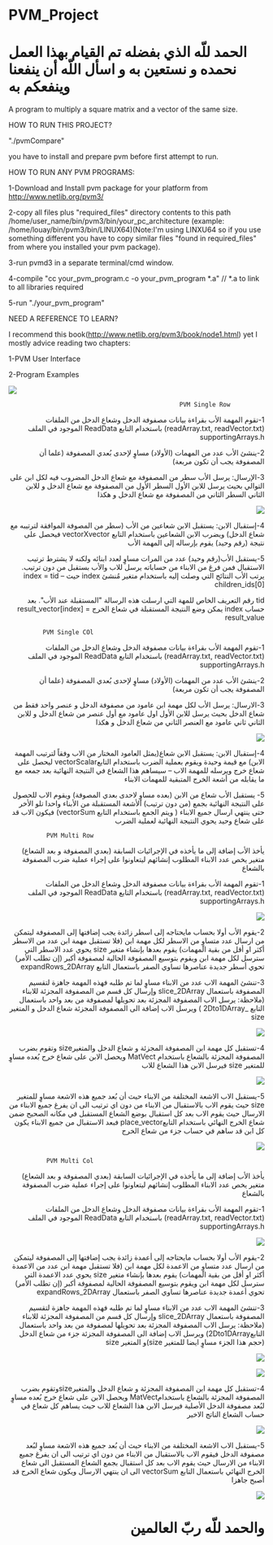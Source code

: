 ﻿# PVM_Project

# الحمد للّه الذي بفضله تم القيام بهذا العمل نحمده و نستعين به و اسأل اللّه أن ينفعنا وينفعكم به

A program to multiply a square matrix and a vector of the same size.

HOW TO RUN THIS PROJECT?

"./pvmCompare"

you have to install and prepare pvm before first attempt to run.


HOW TO RUN ANY PVM PROGRAMS:

1-Download and Install pvm package for your platform from http://www.netlib.org/pvm3/

2-copy all files plus "required_files" directory contents to this path /home/user_name/bin/pvm3/bin/your_pc_architecture (example: /home/louay/bin/pvm3/bin/LINUX64)(Note:I'm using LINXU64 so if you use something different you have to copy similar files "found in required_files" from where you installed your pvm package).

3-run pvmd3 in a separate terminal/cmd window.

4-compile "cc your_pvm_program.c -o your_pvm_program *.a" // *.a to link to all libraries required

5-run "./your_pvm_program"

NEED A REFERENCE TO LEARN?

I recommend this book(http://www.netlib.org/pvm3/book/node1.html) yet I mostly advice reading two chapters:

1-PVM User Interface

2-Program Examples




![](https://github.com/lalosh/PVM_Project/blob/master/pictures/0.png)

                                                   PVM Single Row
<div dir="rtl">
1-تقوم المهمة اﻷب بقراءة بيانات مصفوفة الدخل وشعاع الدخل من الملفات              (readArray.txt, readVector.txt) باستخدام التابع ReadData الموجود في الملف supportingArrays.h

2-ينشئ اﻷب عدد من المهمات (اﻷولاد) مساوٍ لإحدى بُعدي المصفوفة (علما أن المصفوفة يجب أن تكون مربعة)

3-الإرسال:
يرسل اﻷب سطر من المصفوفة مع شعاع الدخل المضروب فيه لكل ابن على التوالي
بحيث يرسل للابن الأول السطر الأول من المصفوفة مع شعاع الدخل و للابن الثاني السطر الثاني من المصفوفة مع شعاع الدخل و هكذا

![](https://github.com/lalosh/PVM_Project/blob/master/pictures/pvmsinglerow.png)

4-إستقبال الابن:
يستقبل الابن شعاعين من الأب (سطر من المصوفة الموافقة لترتيبه مع شعاع الدخل) ويضرب الابن الشعاعين باستخدام التابع vectorXvector فيحصل على نتيجة (رقم وحيد) يقوم بإرساله إلى المهمة الأب

5-يستقبل الأب(رقم وحيد) عدد من المرات مساوٍ لعدد ابنائه ولكنه لا يشترط ترتيب الاستقبال فمن فرغ من الابناء من حساباته يرسل للاب واﻷب بستقبل من دون ترتيب.
يرتب اﻷب النتائج التي وصلت إليه باستخدام متغير مُنشئ index
حيث index = tid – children_ids[0]

tid رقم التعريف الخاص للمهة التي ارسلت هذه الرسالة "المستقبلة عند الأب".
بعد حساب index يمكن وضع النتيجة المستقبلة في شعاع الخرج
result_vector[index] = result_value


                                                   PVM Single COl

1-تقوم المهمة اﻷب بقراءة بيانات مصفوفة الدخل وشعاع الدخل من الملفات             (readArray.txt, readVector.txt) باستخدام التابع ReadData الموجود في الملف supportingArrays.h

2-ينشئ اﻷب عدد من المهمات (اﻷولاد) مساوٍ لإحدى بُعدي المصفوفة (علما أن المصفوفة يجب أن تكون مربعة)

3-الارسال:
يرسل الأب لكل مهمة ابن عامود من مصفوفة الدخل و عنصر واحد فقط من شعاع الدخل
 بحيث يرسل للابن الأول اول عامود مع أول عنصر من شعاع الدخل و للابن الثاني ثاني عامود مع العنصر الثاني من شعاع الدخل و هكذا

![](https://github.com/lalosh/PVM_Project/blob/master/pictures/pvmsinglecol.png)

4-إستقبال الابن:
يستقبل الابن شعاع(يمثل العامود المختار من الاب وفقاً لترتيب المهمة الابن) مع قيمة وحيدة ويقوم بعملية الضرب باستخدام التابعvectorScalar ليحصل على شعاع خرج ويرسله للمهمة الاب – سيساهم هذا الشعاع في النتيجة النهائية بعد جمعه مع ما يقابله من أشعة الخرج المتبقية للمهمات الابناء

5- يستقبل الأب شعاع من الابن (بعده مساوٍ لاحدى بعدي المصوفة) ويقوم الاب للحصول على النتيجة النهائية بجمع (من دون ترتيب) الأشعة المستقبلة من الأبناء واحدا تلو اﻷخر حتى ينتهي ارسال جميع الابناء ( ويتم الجمع باستخدام التابع vectorSum)
 فيكون الاب قد  على شعاع وحيد يحوي النتيجة النهائية لعملية الضرب


                                                   PVM Multi Row

يأخذ الأب إضافة إلى ما يأخذه في الإجرائيات السابقة (بعدي المصفوفة و بعد الشعاع) متغير يخص عدد الابناء المطلوب إنشائهم ليتعاونوا على إجراء عملية ضرب المصفوفة بالشعاع

1-تقوم المهمة اﻷب بقراءة بيانات مصفوفة الدخل وشعاع الدخل من الملفات             (readArray.txt, readVector.txt) باستخدام التابع ReadData الموجود في الملف supportingArrays.h

![](https://github.com/lalosh/PVM_Project/blob/master/pictures/pvmmultirow1.png)

2-يقوم الأب أولا بحساب مايحتاجه إلى اسطر زائدة يجب إضافتها إلى المصفوفة ليتمكن من ارسال عدد متساوٍ من الاسطر لكل مهمة ابن (فلا تستقبل مهمة ابن عدد من الاسطر أكثر او أقل من بقية المهمات) يقوم بعدها بإنشاء متغير size يحوي عدد الاسطر التي سترسل لكل مهمة ابن
ويقوم بتوسيع المصفوفة الحالية لمصفوفة أكبر (إن تطلب اﻷمر) تحوي أسطر جديدة عناصرها تساوي الصفر باستعمال التابع expandRows_2DArray

3-تنشئ المهمة الاب عدد من الابناء مساوٍ لما تم طلبه فهذه المهمة جاهزة لتقسيم المصفوفة باستعمال slice_2DArray وإرسال كل قسم من المصفوفة المجزئة للابناء
(ملاحظة: يرسل الاب المصفوفة المجزئة بعد تحويلها لمصفوفة من بعد واحد باستعمال التابع _2Dto1DArray )
ويرسل الاب إضافة الى المصفوفة المجزئة شعاع الدخل و المتغير size

![](https://github.com/lalosh/PVM_Project/blob/master/pictures/pvmmultirow2.png)

4-تستقبل كل مهمة ابن المصفوفة المجزئة و شعاع الدخل والمتغيرsize
وتقوم بضرب المصفوفة المجزئة بالشعاع باستخدام MatVect ويحصل الابن على شعاع خرج بُعده مساوٍ للمتغير size فيرسل الابن هذا الشعاع للاب

![](https://github.com/lalosh/PVM_Project/blob/master/pictures/pvmmultirow3.png)

5-يستقبل الاب الاشعة المختلفة من الابناء حيث أن بُعد جميع هذه الاشعة مساوٍ للمتغير size
حيث يقوم الاب بالاستقبال من الابناء من دون اي ترتيب الى ان يفرغ جميع الابناء من الارسال حيث يقوم  الاب بعد كل استقبال بوضع الشعاع المستقبل في مكانه الصحيح ضمن شعاع الخرج النهائي باستخدام التابعplace_vector
فبعد الاستقبال من جميع الابناء يكون كل ابن قد ساهم في حساب جزء من شعاع الخرج

![](https://github.com/lalosh/PVM_Project/blob/master/pictures/pvmmultirow4.png)


                                                   PVM Multi Col

يأخذ الأب إضافة إلى ما يأخذه في الإجرائيات السابقة (بعدي المصفوفة و بعد الشعاع) متغير يخص عدد الابناء المطلوب إنشائهم ليتعاونوا على إجراء عملية ضرب المصفوفة بالشعاع


1-تقوم المهمة اﻷب بقراءة بيانات مصفوفة الدخل وشعاع الدخل من الملفات             (readArray.txt, readVector.txt) باستخدام التابع ReadData الموجود في الملف supportingArrays.h

![](https://github.com/lalosh/PVM_Project/blob/master/pictures/pvmmulticol1.png)

2-يقوم الأب أولا بحساب مايحتاجه إلى أعمدة زائدة يجب إضافتها إلى المصفوفة ليتمكن من ارسال عدد متساوٍ من الاعمدة لكل مهمة ابن (فلا تستقبل مهمة ابن عدد من الاعمدة أكثر او أقل من بقية المهمات) يقوم بعدها بإنشاء متغير size يحوي عدد الاعمدة التي سترسل لكل مهمة ابن ويقوم بتوسيع المصفوفة الحالية لمصفوفة أكبر (إن تطلب اﻷمر) تحوي أعمدة جديدة عناصرها تساوي الصفر باستعمال expandRows_2DArray

3-تنشئ المهمة الاب عدد من الابناء مساوٍ لما تم طلبه فهذه المهمة جاهزة لتقسيم المصفوفة باستعمال slice_2DArray وإرسال كل قسم من المصفوفة المجزئة للابناء
(ملاحظة: يرسل الاب المصفوفة المجزئة بعد تحويلها لمصفوفة من بعد واحد باستعمال التابع2Dto1DArray) ويرسل الاب إضافة الى المصفوفة المجزئة جزء من
 شعاع الدخل (حجم هذا الجزء مساوٍ ايضا للمتغير size)و المتغير size


![](https://github.com/lalosh/PVM_Project/blob/master/pictures/pvmmulticol2.png)

![](https://github.com/lalosh/PVM_Project/blob/master/pictures/pvmmulticol3.png)



4-تستقبل كل مهمة ابن المصفوفة المجزئة و شعاع الدخل والمتغيرsizeوتقوم بضرب المصفوفة المجزئة بالشعاع باستخدامMatVect ويحصل الابن على شعاع خرج بُعده مساوٍ لبُعد مصفوفة الدخل اﻷصلية فيرسل الابن هذا الشعاع للاب حيث يساهم كل شعاع في حساب الشعاع الناتج الاخير

![](https://github.com/lalosh/PVM_Project/blob/master/pictures/pvmmulticol4.png)


5-يستقبل الاب الاشعة المختلفة من الابناء حيث أن بُعد جميع هذه الاشعة مساوٍ لبُعد مصفوفة الدخل
فيقوم الاب بالاستقبال من الابناء من دون اي ترتيب الى ان يفرغ جميع الابناء من الارسال حيث يقوم  الاب بعد كل استقبال بجمع الشعاع المستقبل الى شعاع الخرج النهائي باستعمال التابع vectorSum
 الى ان ينتهي الارسال ويكون شعاع الخرج قد أصبح جاهزا

![](https://github.com/lalosh/PVM_Project/blob/master/pictures/pvmmulticol5.png)


# والحمد للّه ربّ العالمين
</div>
